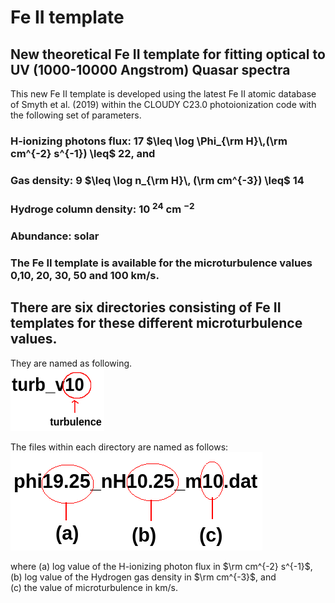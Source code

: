 # Fe II template
## New theoretical Fe II template for fitting optical to UV (1000-10000 Angstrom) Quasar spectra

This new Fe II template is developed using the latest Fe II atomic database of Smyth et al. (2019) within the CLOUDY C23.0 photoionization code with the following set of parameters.

### H-ionizing photons flux: 17 $\leq \log \Phi_{\rm H}\,(\rm cm^{-2} s^{-1}) \leq$ 22, and <br>
### Gas density: 9 $\leq \log n_{\rm H}\, (\rm cm^{-3}) \leq$ 14

### Hydroge column density: 10 $^{24}$ cm $^{-2}$ <br>
### Abundance: solar

### The Fe II template is available for the microturbulence values 0,10, 20, 30, 50 and 100 km/s.

## There are six directories consisting of Fe II templates for these different microturbulence values. 
They are named as following.<br>
<img src='folder_syntax.png' alt="directory naming" style="height: 100px; width:150px;"/>

The files within each directory are named as follows: <br>
<img src='./file_name.png' alt="template naming">

where (a) log value of the H-ionizing photon flux in $\rm cm^{-2} s^{-1}$, <br>
(b) log value of the Hydrogen gas density in $\rm cm^{-3}$, and <br>
(c) the value of microturbulence in km/s.  
